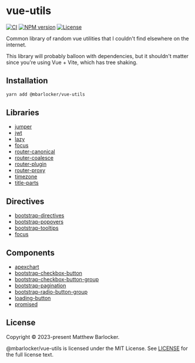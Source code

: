 # vue-utils

[![CI](https://github.com/mbarlocker/vue-utils/actions/workflows/ci.yml/badge.svg)](https://github.com/mbarlocker/vue-utils/actions/workflows/ci.yml)
[![NPM version](http://img.shields.io/npm/v/@mbarlocker/vue-utils.svg)](https://www.npmjs.com/package/@mbarlocker/vue-utils)
[![License](http://img.shields.io/badge/license-mit-blue.svg?style=flat-square)](https://raw.githubusercontent.com/mbarlocker/vue-utils/main/LICENSE)

Common library of random vue utilities that I couldn't find elsewhere on the internet.

This library will probably balloon with dependencies, but it shouldn't matter since you're using Vue + Vite, which has tree shaking.

## Installation

```sh
yarn add @mbarlocker/vue-utils
```

## Libraries

* [jumper](./src/jumper/README.md)
* [jwt](./src/jwt/README.md)
* [lazy](./src/lazy/README.md)
* [focus](./src/focus/README.md)
* [router-canonical](./src/router-canonical/README.md)
* [router-coalesce](./src/router-coalesce/README.md)
* [router-plugin](./src/router-plugin/README.md)
* [router-proxy](./src/router-proxy/README.md)
* [timezone](./src/timezone/README.md)
* [title-parts](./src/title-parts/README.md)

## Directives

* [bootstrap-directives](./src/bootstrap-directives/README.md)
* [bootstrap-popovers](./src/bootstrap-popovers/README.md)
* [bootstrap-tooltips](./src/bootstrap-tooltips/README.md)
* [focus](./src/focus/README.md)

## Components

* [apexchart](./src/apexchart/README.md)
* [bootstrap-checkbox-button](./src/bootstrap-checkbox-button/README.md)
* [bootstrap-checkbox-button-group](./src/bootstrap-checkbox-button-group/README.md)
* [bootstrap-pagination](./src/bootstrap-pagination/README.md)
* [bootstrap-radio-button-group](./src/bootstrap-radio-button-group/README.md)
* [loading-button](./src/loading-button/README.md)
* [promised](./src/promised/README.md)

## License

Copyright © 2023-present Matthew Barlocker.

@mbarlocker/vue-utils is licensed under the MIT License. See [LICENSE](LICENSE) for the full license text.
